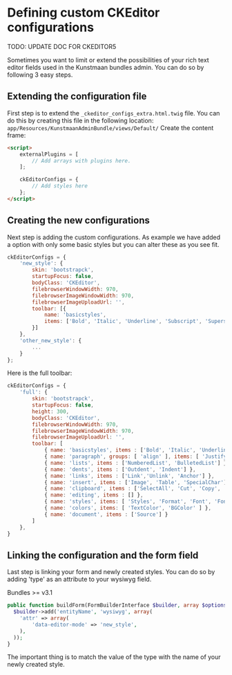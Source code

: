 # Defining custom CKEditor configurations

TODO: UPDATE DOC FOR CKEDITOR5

Sometimes you want to limit or extend the possibilities of your rich text editor fields used in the Kunstmaan bundles admin.
You can do so by following 3 easy steps.

## Extending the configuration file

First step is to extend the `_ckeditor_configs_extra.html.twig` file. You can do this by creating this file in the following location: `app/Resources/KunstmaanAdminBundle/views/Default/` Create the content frame:

```html
<script>
    externalPlugins = [
        // Add arrays with plugins here.
    ];

    ckEditorConfigs = {
        // Add styles here 
    };
</script>
```

## Creating the new configurations

Next step is adding the custom configurations.
As example we have added a option with only some basic styles but you can alter these as you see fit.

```javascript
ckEditorConfigs = {
    'new_style': {
        skin: 'bootstrapck',
        startupFocus: false,
        bodyClass: 'CKEditor',
        filebrowserWindowWidth: 970,
        filebrowserImageWindowWidth: 970,
        filebrowserImageUploadUrl: '',
        toolbar: [{ 
            name: 'basicstyles', 
            items: ['Bold', 'Italic', 'Underline', 'Subscript', 'Superscript', 'RemoveFormat'] 
        }]
    },
    'other_new_style': {
        ...
    }
};
```

Here is the full toolbar:
```javascript
ckEditorConfigs = {
    'full': {
        skin: 'bootstrapck',
        startupFocus: false,
        height: 300,
        bodyClass: 'CKEditor',
        filebrowserWindowWidth: 970,
        filebrowserImageWindowWidth: 970,
        filebrowserImageUploadUrl: '',
        toolbar: [
            { name: 'basicstyles', items : ['Bold', 'Italic', 'Underline', 'Strike', 'Subscript', 'Superscript', 'RemoveFormat'] },
            { name: 'paragraph', groups: [ 'align' ], items: [ 'JustifyLeft', 'JustifyCenter', 'JustifyRight', 'JustifyBlock'] },
            { name: 'lists', items : ['NumberedList', 'BulletedList'] },
            { name: 'dents', items : ['Outdent', 'Indent'] },
            { name: 'links', items : ['Link','Unlink', 'Anchor'] },
            { name: 'insert', items : ['Image', 'Table', 'SpecialChar'] },
            { name: 'clipboard', items : ['SelectAll', 'Cut', 'Copy', 'PasteText', 'PasteFromWord', '-', 'Undo', 'Redo'] },
            { name: 'editing', items : [] },
            { name: 'styles', items: [ 'Styles', 'Format', 'Font', 'FontSize' ] },
            { name: 'colors', items: [ 'TextColor', 'BGColor' ] },
            { name: 'document', items : ['Source'] }
        ]
    },
}
```

## Linking the configuration and the form field

Last step is linking your form and newly created styles.
You can do so by adding 'type' as an attribute to your wysiwyg field.

Bundles >= v3.1
```PHP
public function buildForm(FormBuilderInterface $builder, array $options) {
  $builder->add('entityName', 'wysiwyg', array(
    'attr' => array(
        'data-editor-mode' => 'new_style',
    ),
  ));
}

```

The important thing is to match the value of the type with the name of your newly created style.
